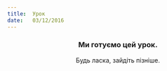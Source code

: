 ```yaml
---
title:  Урок
date:   03/12/2016
---
```


### <center>Ми готуємо цей урок.</center>
<center>Будь ласка, зайдіть пізніше.</center>